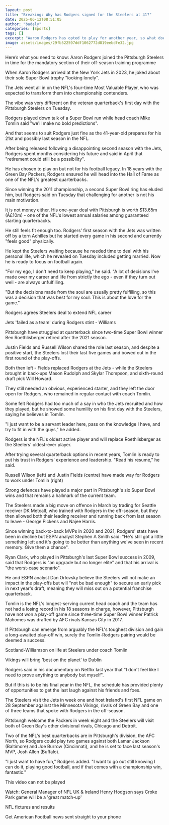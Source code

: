 ```yaml
---
layout: post
title: "Breaking: Why has Rodgers signed for the Steelers at 41?"
date: 2025-06-12T08:51:05
author: "badely"
categories: [Sports]
tags: []
excerpt: "Aaron Rodgers has opted to play for another year, so what does his arrival in Pittsburgh mean for the Steelers, the four-time MVP and the NFL?"
image: assets/images/29fb522597ddf1062772d819eebdfe32.jpg
---
```


Here’s what you need to know: Aaron Rodgers joined the Pittsburgh Steelers in time for the mandatory section of their off-season training programme

When Aaron Rodgers arrived at the New York Jets in 2023, he joked about their sole Super Bowl trophy "looking lonely".

The Jets went all in on the NFL's four-time Most Valuable Player, who was expected to transform them into championship contenders.

The vibe was very different on the veteran quarterback's first day with the Pittsburgh Steelers on Tuesday.

Rodgers played down talk of a Super Bowl run while head coach Mike Tomlin said "we'll make no bold predictions".

And that seems to suit Rodgers just fine as the 41-year-old prepares for his 21st and possibly last season in the NFL.

After being released following a disappointing second season with the Jets, Rodgers spent months considering his future and said in April that "retirement could still be a possibility".

He has chosen to play on but not for his football legacy. In 18 years with the Green Bay Packers, Rodgers ensured he will head into the Hall of Fame as one of the NFL's greatest quarterbacks.

Since winning the 2011 championship, a second Super Bowl ring has eluded him, but Rodgers said on Tuesday that challenging for another is not his main motivation.

It is not money either. His one-year deal with Pittsburgh is worth $13.65m (Â£10m) - one of the NFL's lowest annual salaries among guaranteed starting quarterbacks.

He still feels fit enough too. Rodgers' first season with the Jets was written off by a torn Achilles but he started every game in his second and currently "feels good" physically.

He kept the Steelers waiting because he needed time to deal with his personal life, which he revealed on Tuesday included getting married. Now he is ready to focus on football again.

"For my ego, I don't need to keep playing," he said. "A lot of decisions I've made over my career and life from strictly the ego - even if they turn out well - are always unfulfilling.

"But the decisions made from the soul are usually pretty fulfilling, so this was a decision that was best for my soul. This is about the love for the game."

Rodgers agrees Steelers deal to extend NFL career

Jets 'failed as a team' during Rodgers stint - Williams

Pittsburgh have struggled at quarterback since two-time Super Bowl winner Ben Roethlisberger retired after the 2021 season.

Justin Fields and Russell Wilson shared the role last season, and despite a positive start, the Steelers lost their last five games and bowed out in the first round of the play-offs.

Both then left - Fields replaced Rodgers at the Jets - while the Steelers brought in back-ups Mason Rudolph and Skylar Thompson, and sixth-round draft pick Will Howard.

They still needed an obvious, experienced starter, and they left the door open for Rodgers, who remained in regular contact with coach Tomlin.

Some felt Rodgers had too much of a say in who the Jets recruited and how they played, but he showed some humility on his first day with the Steelers, saying he believes in Tomlin.

"I just want to be a servant leader here, pass on the knowledge I have, and try to fit in with the guys," he added.

Rodgers is the NFL's oldest active player and will replace Roethlisberger as the Steelers' oldest-ever player.

After trying several quarterback options in recent years, Tomlin is ready to put his trust in Rodgers' experience and leadership. "Read his resume," he said.

Russell Wilson (left) and Justin Fields (centre) have made way for Rodgers to work under Tomlin (right)

Strong defences have played a major part in Pittsburgh's six Super Bowl wins and that remains a hallmark of the current team.

The Steelers made a big move on offence in March by trading for Seattle receiver DK Metcalf, who trained with Rodgers in the off-season, but they then allowed both their leading receiver and running back from last season to leave - George Pickens and Najee Harris.

Since winning back-to-back MVPs in 2020 and 2021, Rodgers' stats have been in decline but ESPN analyst Stephen A Smith said: "He's still got a little something left and it's going to be better than anything we've seen in recent memory. Give them a chance".

Ryan Clark, who played in Pittsburgh's last Super Bowl success in 2009, said that Rodgers is "an upgrade but no longer elite" and that his arrival is "the worst-case scenario".

He and ESPN analyst Dan Orlovsky believe the Steelers will not make an impact in the play-offs but will "not be bad enough" to secure an early pick in next year's draft, meaning they will miss out on a potential franchise quarterback.

Tomlin is the NFL's longest-serving current head coach and the team has not had a losing record in his 18 seasons in charge, however, Pittsburgh have not won a play-off game since three-time Super Bowl winner Patrick Mahomes was drafted by AFC rivals Kansas City in 2017.

If Pittsburgh can emerge from arguably the NFL's toughest division and gain a long-awaited play-off win, surely the Tomlin-Rodgers pairing would be deemed a success.

Scotland-Williamson on life at Steelers under coach Tomlin

Vikings will bring 'best on the planet' to Dublin

Rodgers said in his documentary on Netflix last year that "I don't feel like I need to prove anything to anybody but myself".

But if this is to be his final year in the NFL, the schedule has provided plenty of opportunities to get the last laugh against his friends and foes.

The Steelers visit the Jets in week one and host Ireland's first NFL game on 28 September against the Minnesota Vikings, rivals of Green Bay and one of three teams that spoke with Rodgers in the off-season.

Pittsburgh welcome the Packers in week eight and the Steelers will visit both of Green Bay's other divisional rivals, Chicago and Detroit.

Two of the NFL's best quarterbacks are in Pittsburgh's division, the AFC North, so Rodgers could play two games against both Lamar Jackson (Baltimore) and Joe Burrow (Cincinnati), and he is set to face last season's MVP, Josh Allen (Buffalo).

"I just want to have fun," Rodgers added. "I want to go out still knowing I can do it, playing good football, and if that comes with a championship win, fantastic."

This video can not be played

Watch: General Manager of NFL UK & Ireland Henry Hodgson says Croke Park game will be a 'great match-up'

NFL fixtures and results

Get American Football news sent straight to your phone

